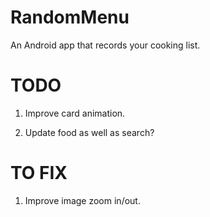 # RandomMenu
An Android app that records your cooking list.

# TODO
1. Improve card animation.

2. Update food as well as search?

# TO FIX
1. Improve image zoom in/out.